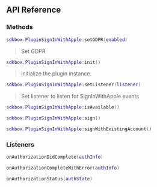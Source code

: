 ## API Reference

### Methods
```lua
sdkbox.PluginSignInWithApple:setGDPR(enabled)
```
> Set GDPR

```lua
sdkbox.PluginSignInWithApple:init()
```
>  initialize the plugin instance.

```lua
sdkbox.PluginSignInWithApple:setListener(listener)
```
> Set listener to listen for SignInWithApple events

```lua
sdkbox.PluginSignInWithApple:isAvailable()
```

```lua
sdkbox.PluginSignInWithApple:sign()
```

```lua
sdkbox.PluginSignInWithApple:signWithExistingAccount()
```


### Listeners
```lua
onAuthorizationDidComplete(authInfo)
```

```lua
onAuthorizationCompleteWithError(authInfo)
```

```lua
onAuthorizationStatus(authState)
```


